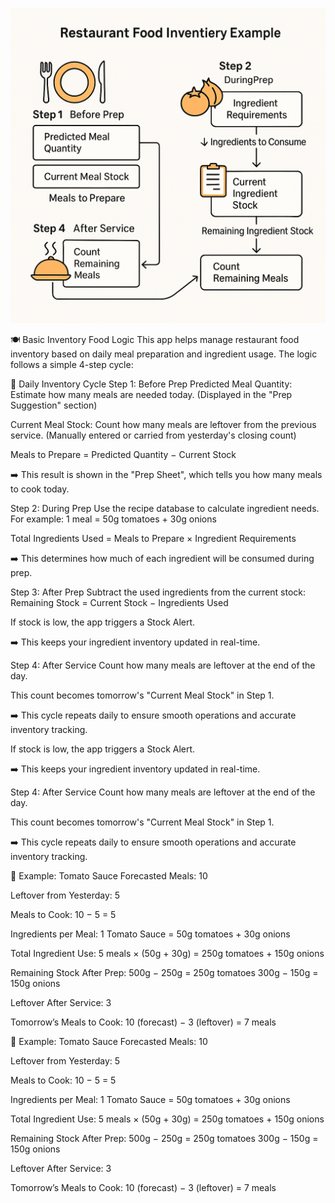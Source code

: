 ![Inventory Logic](../assets/images/inventory_logic.png)



🍽️ Basic Inventory Food Logic
This app helps manage restaurant food inventory based on daily meal preparation and ingredient usage. The logic follows a simple 4-step cycle:

🔁 Daily Inventory Cycle
Step 1: Before Prep
Predicted Meal Quantity: Estimate how many meals are needed today.
(Displayed in the "Prep Suggestion" section)

Current Meal Stock: Count how many meals are leftover from the previous service.
(Manually entered or carried from yesterday's closing count)

Meals to Prepare = Predicted Quantity − Current Stock

➡️ This result is shown in the "Prep Sheet", which tells you how many meals to cook today.

Step 2: During Prep
Use the recipe database to calculate ingredient needs.
For example: 1 meal = 50g tomatoes + 30g onions

Total Ingredients Used = Meals to Prepare × Ingredient Requirements

➡️ This determines how much of each ingredient will be consumed during prep.

Step 3: After Prep
Subtract the used ingredients from the current stock:
Remaining Stock = Current Stock − Ingredients Used

If stock is low, the app triggers a Stock Alert.

➡️ This keeps your ingredient inventory updated in real-time.

Step 4: After Service
Count how many meals are leftover at the end of the day.

This count becomes tomorrow's "Current Meal Stock" in Step 1.

➡️ This cycle repeats daily to ensure smooth operations and accurate inventory tracking.




If stock is low, the app triggers a Stock Alert.

➡️ This keeps your ingredient inventory updated in real-time.

Step 4: After Service
Count how many meals are leftover at the end of the day.

This count becomes tomorrow's "Current Meal Stock" in Step 1.

➡️ This cycle repeats daily to ensure smooth operations and accurate inventory tracking.

🍅 Example: Tomato Sauce
Forecasted Meals: 10

Leftover from Yesterday: 5

Meals to Cook: 10 − 5 = 5

Ingredients per Meal:
1 Tomato Sauce = 50g tomatoes + 30g onions

Total Ingredient Use:
5 meals × (50g + 30g) = 250g tomatoes + 150g onions

Remaining Stock After Prep:
500g − 250g = 250g tomatoes
300g − 150g = 150g onions

Leftover After Service: 3

Tomorrow’s Meals to Cook:
10 (forecast) − 3 (leftover) = 7 meals

🍅 Example: Tomato Sauce
Forecasted Meals: 10

Leftover from Yesterday: 5

Meals to Cook: 10 − 5 = 5

Ingredients per Meal:
1 Tomato Sauce = 50g tomatoes + 30g onions

Total Ingredient Use:
5 meals × (50g + 30g) = 250g tomatoes + 150g onions

Remaining Stock After Prep:
500g − 250g = 250g tomatoes
300g − 150g = 150g onions

Leftover After Service: 3

Tomorrow’s Meals to Cook:
10 (forecast) − 3 (leftover) = 7 meals

